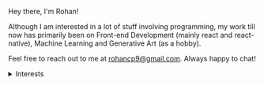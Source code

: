 Hey there, I'm Rohan!

Although I am interested in a lot of stuff involving programming, my work till now has primarily been on Front-end Development (mainly react and react-native), Machine Learning and Generative Art (as a hobby).

Feel free to reach out to me at rohancp9@gmail.com. Always happy to chat!

<details>
<summary>Interests</summary>
<ul>
<li> art </li>
<li> manga </li>
<li> lofi music </li>
<li> all things dark mode </li>
</ul>
</details>
